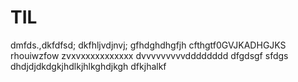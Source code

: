 # TIL
dmfds.,dkfdfsd;
dkfhljvdjnvj;
gfhdghdhgfjh
cfthgtf0GVJKADHGJKS
rhouiwzfow
zvxvxxxxxxxxxxx
dvvvvvvvvvdddddddd
dfgdsgf
sfdgs
dhdjdjdkdgkjhdlkjhlkghdjkgh
dfkjhalkf
